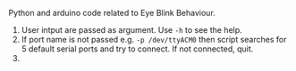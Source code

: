 Python and arduino code related to Eye Blink Behaviour.

1. User intput are passed as argument. Use `-h` to see the help.
2. If port name is not passed e.g. `-p /dev/ttyACM0` then script searches for 5 default serial ports and try to connect. If not connected, quit.
3. 
